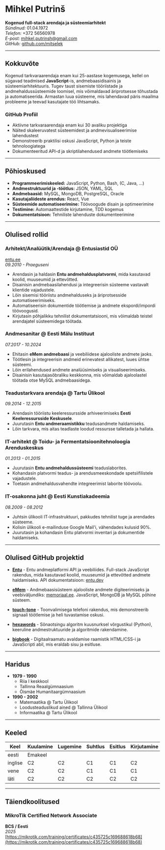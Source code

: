 # Mihkel Putrinš

**Kogenud full-stack arendaja ja süsteemiarhitekt**  
*Sündinud:* 01.04.1972  
*Telefon:* +372 56560978  
*E-post:* [mihkel.putrinsh@gmail.com](mailto:mihkel.putrinsh@gmail.com)  
*GitHub:* [github.com/mitselek](https://github.com/mitselek)  

---

## Kokkuvõte

Kogenud tarkvaraarendaja enam kui 25-aastase kogemusega, kellel on sügavad teadmised **JavaScript**-is, andmebaasidisainis ja süsteemiarhitektuuris. Tugev taust sisemiste tööriistade ja andmehaldussüsteemide loomisel, mis võimaldavad äriprotsesse tõhustada ja automatiseerida. Armastan luua süsteeme, mis lahendavad päris maailma probleeme ja teevad kasutajate töö lihtsamaks.

### GitHub Profiil

- Aktiivne tarkvaraarendaja enam kui 30 avaliku projektiga
- Näited skaleeruvatest süsteemidest ja andmevisualiseerimise lahendustest
- Demonstreerib praktilisi oskusi JavaScript, Python ja teiste tehnoloogiatega
- Dokumenteeritud API-d ja skriptilahendused andmete töötlemiseks

---

## Põhioskused

- **Programmeerimiskeeled:** JavaScript, Python, Bash, (C, Java, ...)
- **Andmestruktuurid ja -töötlus:** JSON, YAML, SQL
- **Andmebaasid:** MySQL, MongoDB, PostgreSQL, Oracle
- **Kasutajaliideste arendus:** React, Vue
- **Süsteemide automatiseerimine:** Töövoogude disain ja optimeerimine
- **Testimine:** Automaattestide kirjutamine, TDD kogemus
- **Dokumentatsioon:** Tehniliste lahenduste dokumenteerimine

---

## Olulised rollid

### Arhitekt/Analüütik/Arendaja @ Entusiastid OÜ

[entu.ee](https://entu.ee)  
*09.2010 - Praeguseni*  

- Arendasin ja haldasin **Entu andmehaldusplatvormi**, mida kasutavad koolid, muuseumid ja ettevõtted.
- Disainisin andmebaasilahendusi ja integreerisin süsteeme vastavalt klientide vajadustele.
- Lõin sisemisi tööriistu andmehalduseks ja äriprotsesside automatiseerimiseks.
- Automatiseerisin dokumentide töötlemise ja andmete ekspordi/impordi töövoogusid.
- Kirjutasin põhjalikku tehnilist dokumentatsiooni, mis võimaldab teistel arendajatel süsteemidega töötada.

### Andmesanitar @ Eesti Mälu Instituut

*07.2017 - 10.2024*  

- Ehitasin **eMem andmebaasi** ja veebiliidese ajalooliste andmete jaoks.
- Töötlesin ja integreerisin andmeid erinevatest allikatest, luues ühtse süsteemi.
- Lõin erilahendused andmete analüüsimiseks ja visualiseerimiseks.
- Disainisin kasutajasõbraliku keskkonna, mis võimaldab ajaloolastel töötada otse MySQL andmebaasidega.

### Teadustarkvara arendaja @ Tartu Ülikool

*09.2014 - 12.2015*  

- Arendasin tööriistu keeleressursside arhiveerimiseks **Eesti Keeleressursside Keskusele**.
- Juurutasin **Entu andmeraamistikku** teadusandmete haldamiseks.
- Lõin tarkvara, mis aitas teadlaste loodud ressursse talletada ja hallata.

### IT-arhitekt @ Toidu- ja Fermentatsioonitehnoloogia Arenduskeskus

*01.2013 - 01.2015*  

- Juurutasin **Entu andmehaldussüsteemi** teaduslaborites.
- Kohandasin platvormi teadus- ja arendusmeeskondade spetsiifilistele vajadustele.
- Toetasin andmehaldusvahendte integreerimist laborite töövoolu.

### IT-osakonna juht @ Eesti Kunstiakadeemia

*08.2009 - 08.2012*  

- Juhtsin ülikooli IT-infrastruktuuri, pakkudes tehnilist tuge ja arendades süsteeme.
- Kolisin ülikooli e-mailinduse Google Mail'i, vähendades kulusid 90%.
- Juurutasin ja kohandasin Entu platvormi inventari ja dokumentide haldamiseks.

---

## Olulised GitHub projektid

- **[Entu](https://github.com/entu/webapp)** - Entu andmeplatformi API ja veebiliides. Full-stack JavaScript rakendus, mida kasutavad koolid, muuseumid ja ettevõtted andmete haldamiseks. API dokumentatsioon: [entu.dev](https://entu.dev/)

- **[eMem](https://github.com/memoriaal/eMem)** - Andmebaasisüsteem ajalooliste andmete digiteerimiseks ja veebiväljundiks: [memoriaal.ee](https://www.memoriaal.ee). JavaScript, MongoDB ja MySQL põhine süsteem.

- **[touch-tone](https://github.com/mitselek/touch-tone)** - Toonvalimisega telefoni rakendus, mis demonstreerib signaali töötlemise ja heli tuvastamise oskusi.

- **[hexawords](https://github.com/mitselek/hexawords)** - Sõnaotsingu algoritm kuusnurksel võrgustikul (Python), keeruline andmestruktuuride ja algoritmide rakendamine.

- **[bigbook](https://github.com/mitselek/bigbook)** - Digitaalraamatu avaldamise raamistik HTML/CSS-i ja JavaScripti abil, mis eraldab sisu ja esitluse.

---

## Haridus

- **1979 - 1990**
  - Riia I keskkool  
  - Tallinna Reaalgümnaasium  
  - Õismäe Humanitaargümnaasium  
- **1990 - 2002**
  - Matemaatika @ Tartu Ülikool  
  - Loodusteaduslikud ained @ Tallinna Ülikool  
  - Informaatika @ Tartu Ülikool  

---

## Keeled

| Keel     | Kuulamine | Lugemine | Suhtlus | Esitlus | Kirjutamine |
|----------|-----------|----------|---------|---------|-------------|
| eesti    | Emakeel   |          |         |         |             |
| inglise  | C2        | C2       | C1      | C1      | C2          |
| vene     | C2        | C2       | C1      | C1      | C1          |
| läti     | C2        | C2       | C2      | C2      | C2          |

---

## Täiendkoolitused

### MikroTik Certified Network Associate

**BCS / Eesti**  
*2025*  
[https://mikrotik.com/training/certificates/c435725c169688618b68](https://mikrotik.com/training/certificates/c435725c169688618b68)